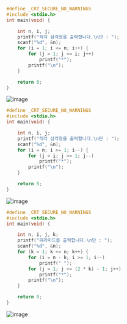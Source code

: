 ```c
#define _CRT_SECURE_NO_WARNINGS
#include <stdio.h>
int main(void) {

	int n, i, j;
	printf("직각 삼각형을 출력합니다.\n단 : ");
	scanf("%d", &n);
	for (i = 1; i <= n; i++) {
		for (j = 1; j <= i; j++)
			printf("*");
		printf("\n");
	}

	return 0;
}
```
![image](https://user-images.githubusercontent.com/51956616/118415260-5cc2c880-b6e4-11eb-8279-80cf0e0f62c2.png)

```c
#define _CRT_SECURE_NO_WARNINGS
#include <stdio.h>
int main(void) {

	int n, i, j;
	printf("직각 삼각형을 출력합니다.\n단 : ");
	scanf("%d", &n);
	for (i = n; i >= 1; i--) {
		for (j = i; j >= 1; j--)
			printf("*");
		printf("\n");
	}

	return 0;
}
```
![image](https://user-images.githubusercontent.com/51956616/118415274-65b39a00-b6e4-11eb-9854-0593eb2791ee.png)

```c
#define _CRT_SECURE_NO_WARNINGS
#include <stdio.h>
int main(void) {

	int n, i, j, k;
	printf("피라미드를 출력합니다.\n단 : ");
	scanf("%d", &n);
	for (k = 1; k <= n; k++) {
		for (i = n - k; i >= 1; i--)
			printf(" ");
		for (j = 1; j <= (2 * k) - 1; j++)
			printf("*");
		printf("\n");
	}

	return 0;
}
```
![image](https://user-images.githubusercontent.com/51956616/118415378-eecad100-b6e4-11eb-8f2a-b820a48580d2.png)
